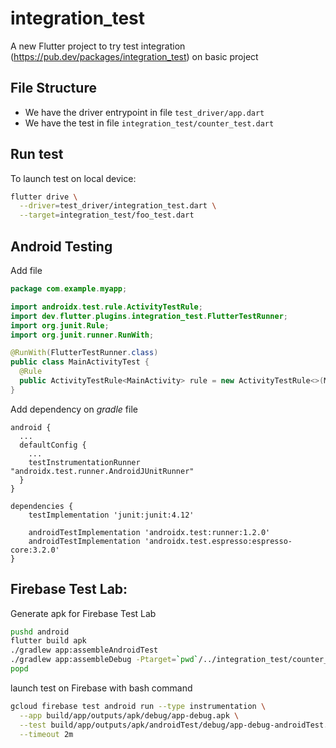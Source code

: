 # integration_test
A new Flutter project to try test integration (https://pub.dev/packages/integration_test) on basic project

## File Structure
- We have the driver entrypoint in file `test_driver/app.dart`
- We have the test in file `integration_test/counter_test.dart`

## Run test
To launch test on local device:
```bash
flutter drive \
  --driver=test_driver/integration_test.dart \
  --target=integration_test/foo_test.dart
```

## Android Testing

Add file

```java
package com.example.myapp;

import androidx.test.rule.ActivityTestRule;
import dev.flutter.plugins.integration_test.FlutterTestRunner;
import org.junit.Rule;
import org.junit.runner.RunWith;

@RunWith(FlutterTestRunner.class)
public class MainActivityTest {
  @Rule
  public ActivityTestRule<MainActivity> rule = new ActivityTestRule<>(MainActivity.class, true, false);
}
```

Add dependency on *gradle* file
```
android {
  ...
  defaultConfig {
    ...
    testInstrumentationRunner "androidx.test.runner.AndroidJUnitRunner"
  }
}

dependencies {
    testImplementation 'junit:junit:4.12'

    androidTestImplementation 'androidx.test:runner:1.2.0'
    androidTestImplementation 'androidx.test.espresso:espresso-core:3.2.0'
}
```

## Firebase Test Lab:
Generate apk for Firebase Test Lab 
```bash
pushd android
flutter build apk
./gradlew app:assembleAndroidTest
./gradlew app:assembleDebug -Ptarget=`pwd`/../integration_test/counter_test.dart
popd
```

launch test on Firebase with bash command
```bash
gcloud firebase test android run --type instrumentation \
  --app build/app/outputs/apk/debug/app-debug.apk \
  --test build/app/outputs/apk/androidTest/debug/app-debug-androidTest.apk\
  --timeout 2m
```